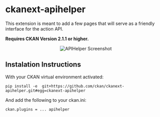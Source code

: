 # ckanext-apihelper

This extension is meant to add a few pages that will serve as a friendly interface
for the action API. 

**Requires CKAN Version 2.1.1 or higher.**


<p align="center">
  <img src="http://imagizer.imageshack.us/v2/500x500q100/540/HTd2Y4.png" alt="APIHelper Screenshot"/>
</p>

## Instalation Instructions

With your CKAN virtual environment activated:

    pip install -e  git+https://github.com/ckan/ckanext-apihelper.git#egg=ckanext-apihelper

And add the following to your ckan.ini:

    ckan.plugins = ... apihelper


